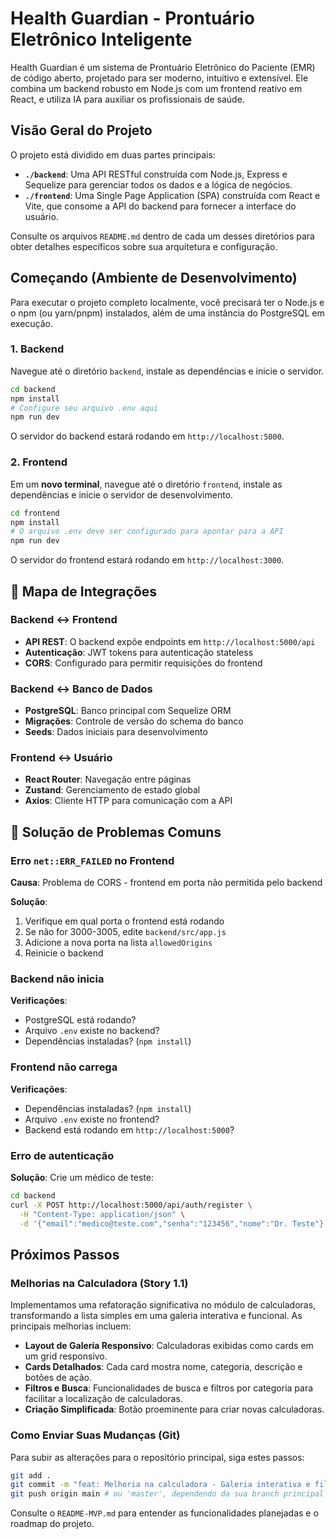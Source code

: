 # Health Guardian - Prontuário Eletrônico Inteligente

Health Guardian é um sistema de Prontuário Eletrônico do Paciente (EMR) de código aberto, projetado para ser moderno, intuitivo e extensível. Ele combina um backend robusto em Node.js com um frontend reativo em React, e utiliza IA para auxiliar os profissionais de saúde.

## Visão Geral do Projeto

O projeto está dividido em duas partes principais:

-   **`./backend`**: Uma API RESTful construída com Node.js, Express e Sequelize para gerenciar todos os dados e a lógica de negócios.
-   **`./frontend`**: Uma Single Page Application (SPA) construída com React e Vite, que consome a API do backend para fornecer a interface do usuário.

Consulte os arquivos `README.md` dentro de cada um desses diretórios para obter detalhes específicos sobre sua arquitetura e configuração.

## Começando (Ambiente de Desenvolvimento)

Para executar o projeto completo localmente, você precisará ter o Node.js e o npm (ou yarn/pnpm) instalados, além de uma instância do PostgreSQL em execução.

### 1. Backend

Navegue até o diretório `backend`, instale as dependências e inicie o servidor.

```bash
cd backend
npm install
# Configure seu arquivo .env aqui
npm run dev
```

O servidor do backend estará rodando em `http://localhost:5000`.

### 2. Frontend

Em um **novo terminal**, navegue até o diretório `frontend`, instale as dependências e inicie o servidor de desenvolvimento.

```bash
cd frontend
npm install
# O arquivo .env deve ser configurado para apontar para a API
npm run dev
```

O servidor do frontend estará rodando em `http://localhost:3000`.

## 🔗 Mapa de Integrações

### Backend ↔ Frontend
- **API REST**: O backend expõe endpoints em `http://localhost:5000/api`
- **Autenticação**: JWT tokens para autenticação stateless
- **CORS**: Configurado para permitir requisições do frontend

### Backend ↔ Banco de Dados
- **PostgreSQL**: Banco principal com Sequelize ORM
- **Migrações**: Controle de versão do schema do banco
- **Seeds**: Dados iniciais para desenvolvimento

### Frontend ↔ Usuário
- **React Router**: Navegação entre páginas
- **Zustand**: Gerenciamento de estado global
- **Axios**: Cliente HTTP para comunicação com a API

## 🔧 Solução de Problemas Comuns

### Erro `net::ERR_FAILED` no Frontend
**Causa**: Problema de CORS - frontend em porta não permitida pelo backend

**Solução**:
1. Verifique em qual porta o frontend está rodando
2. Se não for 3000-3005, edite `backend/src/app.js`
3. Adicione a nova porta na lista `allowedOrigins`
4. Reinicie o backend

### Backend não inicia
**Verificações**:
- PostgreSQL está rodando?
- Arquivo `.env` existe no backend?
- Dependências instaladas? (`npm install`)

### Frontend não carrega
**Verificações**:
- Dependências instaladas? (`npm install`)
- Arquivo `.env` existe no frontend?
- Backend está rodando em `http://localhost:5000`?

### Erro de autenticação
**Solução**: Crie um médico de teste:
```bash
cd backend
curl -X POST http://localhost:5000/api/auth/register \
  -H "Content-Type: application/json" \
  -d '{"email":"medico@teste.com","senha":"123456","nome":"Dr. Teste"}'
```

## Próximos Passos

### Melhorias na Calculadora (Story 1.1)

Implementamos uma refatoração significativa no módulo de calculadoras, transformando a lista simples em uma galeria interativa e funcional. As principais melhorias incluem:

-   **Layout de Galeria Responsivo**: Calculadoras exibidas como cards em um grid responsivo.
-   **Cards Detalhados**: Cada card mostra nome, categoria, descrição e botões de ação.
-   **Filtros e Busca**: Funcionalidades de busca e filtros por categoria para facilitar a localização de calculadoras.
-   **Criação Simplificada**: Botão proeminente para criar novas calculadoras.

### Como Enviar Suas Mudanças (Git)

Para subir as alterações para o repositório principal, siga estes passos:

```bash
git add .
git commit -m "feat: Melhoria na calculadora - Galeria interativa e filtros (Story 1.1)"
git push origin main # ou 'master', dependendo da sua branch principal
```

Consulte o `README-MVP.md` para entender as funcionalidades planejadas e o roadmap do projeto.